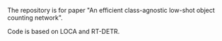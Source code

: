 The repository is for paper "An efficient class-agnostic low-shot object counting network".

Code is based on LOCA and RT-DETR.
